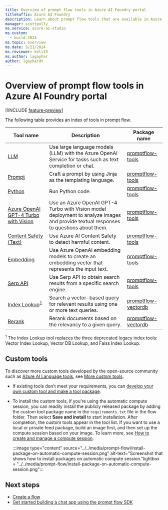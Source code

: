 ```yaml
---
title: Overview of prompt flow tools in Azure AI Foundry portal
titleSuffix: Azure AI Foundry
description: Learn about prompt flow tools that are available in Azure AI Foundry portal.
manager: scottpolly
ms.service: azure-ai-studio
ms.custom:
  - build-2024
ms.topic: overview
ms.date: 5/21/2024
ms.reviewer: keli19
ms.author: lagayhar
author: lgayhardt
---
```


# Overview of prompt flow tools in Azure AI Foundry portal

[!INCLUDE [feature-preview](../../includes/feature-preview.md)]

The following table provides an index of tools in prompt flow.

| Tool name | Description | Package name |
|------|-----------|-------------|
| [LLM](./llm-tool.md) | Use large language models (LLM) with the Azure OpenAI Service for tasks such as text completion or chat. | [promptflow-tools](https://pypi.org/project/promptflow-tools/) |
| [Prompt](./prompt-tool.md) | Craft a prompt by using Jinja as the templating language. | [promptflow-tools](https://pypi.org/project/promptflow-tools/) |
| [Python](./python-tool.md) | Run Python code. | [promptflow-tools](https://pypi.org/project/promptflow-tools/) |
| [Azure OpenAI GPT-4 Turbo with Vision](./azure-open-ai-gpt-4v-tool.md) | Use an Azure OpenAI GPT-4 Turbo with Vision model deployment to analyze images and provide textual responses to questions about them. | [promptflow-tools](https://pypi.org/project/promptflow-tools/) |
| [Content Safety (Text)](./content-safety-tool.md) | Use Azure AI Content Safety to detect harmful content. | [promptflow-tools](https://pypi.org/project/promptflow-tools/) |
| [Embedding](./embedding-tool.md) | Use Azure OpenAI embedding models to create an embedding vector that represents the input text. | [promptflow-tools](https://pypi.org/project/promptflow-tools/) |
| [Serp API](./serp-api-tool.md) | Use Serp API to obtain search results from a specific search engine. | [promptflow-tools](https://pypi.org/project/promptflow-tools/) |
| [Index Lookup](./index-lookup-tool.md)<sup>1</sup> | Search a vector-based query for relevant results using one or more text queries. | [promptflow-vectordb](https://pypi.org/project/promptflow-vectordb/) |
| [Rerank](./rerank-tool.md) | Rerank documents based on the relevancy to a given query. | [promptflow-vectordb](https://pypi.org/project/promptflow-vectordb/) |

<sup>1</sup> The Index Lookup tool replaces the three deprecated legacy index tools: Vector Index Lookup, Vector DB Lookup, and Faiss Index Lookup.

## Custom tools

To discover more custom tools developed by the open-source community such as [Azure AI Language tools](https://pypi.org/project/promptflow-azure-ai-language/), see [More custom tools](https://microsoft.github.io/promptflow/integrations/tools/index.html).

- If existing tools don't meet your requirements, you can [develop your own custom tool and make a tool package](https://microsoft.github.io/promptflow/how-to-guides/develop-a-tool/create-and-use-tool-package.html).
- To install the custom tools, if you're using the automatic compute session, you can readily install the publicly released package by adding the custom tool package name in the `requirements.txt` file in the flow folder. Then select **Save and install** to start installation. After completion, the custom tools appear in the tool list. If you want to use a local or private feed package, build an image first, and then set up the compute session based on your image. To learn more, see [How to create and manage a compute session](../create-manage-compute-session.md).

   :::image type="content" source="../../media/prompt-flow/install-package-on-automatic-compute-session.png" alt-text="Screenshot that shows how to install packages on automatic compute session."lightbox = "../../media/prompt-flow/install-package-on-automatic-compute-session.png":::

## Next steps

- [Create a flow](../flow-develop.md)
- [Get started building a chat app using the prompt flow SDK](../../quickstarts/get-started-code.md)
